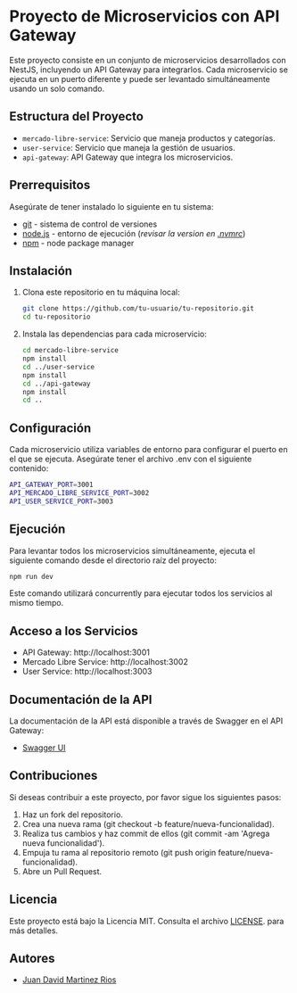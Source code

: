 # Proyecto de Microservicios con API Gateway

Este proyecto consiste en un conjunto de microservicios desarrollados con NestJS, incluyendo un API Gateway para integrarlos. Cada microservicio se ejecuta en un puerto diferente y puede ser levantado simultáneamente usando un solo comando.

## Estructura del Proyecto

- `mercado-libre-service`: Servicio que maneja productos y categorías.
- `user-service`: Servicio que maneja la gestión de usuarios.
- `api-gateway`: API Gateway que integra los microservicios.

## Prerrequisitos

Asegúrate de tener instalado lo siguiente en tu sistema:

- [git](https://git-scm.com/) - sistema de control de versiones
- [node.js](https://nodejs.org/en/) - entorno de ejecución (_revisar la version en [.nvmrc](./.nvmrc)_)
- [npm](https://www.npmjs.com/) - node package manager


## Instalación

1. Clona este repositorio en tu máquina local:

   ```bash
   git clone https://github.com/tu-usuario/tu-repositorio.git
   cd tu-repositorio
   ```

2. Instala las dependencias para cada microservicio:

   ```bash
   cd mercado-libre-service
   npm install
   cd ../user-service
   npm install
   cd ../api-gateway
   npm install
   cd ..
   ```

## Configuración

Cada microservicio utiliza variables de entorno para configurar el puerto en el que se ejecuta. Asegúrate tener el archivo .env con el siguiente contenido:

```bash
API_GATEWAY_PORT=3001
API_MERCADO_LIBRE_SERVICE_PORT=3002
API_USER_SERVICE_PORT=3003
```

## Ejecución

Para levantar todos los microservicios simultáneamente, ejecuta el siguiente comando desde el directorio raíz del proyecto:

```bash
npm run dev
```

Este comando utilizará concurrently para ejecutar todos los servicios al mismo tiempo.

## Acceso a los Servicios
- API Gateway: http://localhost:3001
- Mercado Libre Service: http://localhost:3002
- User Service: http://localhost:3003

## Documentación de la API

La documentación de la API está disponible a través de Swagger en el API Gateway:

- [Swagger UI](http://localhost:3001/api)

## Contribuciones

Si deseas contribuir a este proyecto, por favor sigue los siguientes pasos:

1. Haz un fork del repositorio.
2. Crea una nueva rama (git checkout -b feature/nueva-funcionalidad).
3. Realiza tus cambios y haz commit de ellos (git commit -am 'Agrega nueva funcionalidad').
4. Empuja tu rama al repositorio remoto (git push origin feature/nueva-funcionalidad).
5. Abre un Pull Request.

## Licencia

Este proyecto está bajo la Licencia MIT. Consulta el archivo [LICENSE](LICENSE). para más detalles.

## Autores
- [Juan David Martinez Rios](mailto:tinrios3@gmail.com)